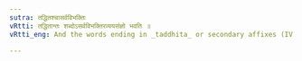 ```yaml
---
sutra: तद्धितश्चासर्वविभक्तिः
vRtti: तद्धितान्तः शब्दोऽसर्वविभक्तिरव्ययसंज्ञो भवति ॥
vRtti_eng: And the words ending in _taddhita_ or secondary affixes (IV. 1. 76.) which are not declined in all the cases are also indeclinables.

---
```

